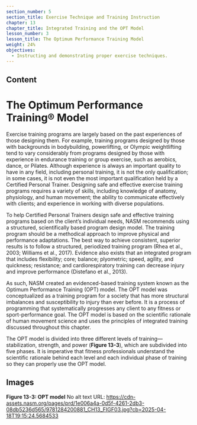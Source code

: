 ```yaml
---
section_number: 5
section_title: Exercise Technique and Training Instruction
chapter: 13
chapter_title: Integrated Training and the OPT Model
lesson_number: 3
lesson_title: The Optimum Performance Training Model
weight: 24%
objectives:
  - Instructing and demonstrating proper exercise techniques.
---
```


## Content
# The Optimum Performance Training® Model

Exercise training programs are largely based on the past experiences of those designing them. For example, training programs designed by those with backgrounds in bodybuilding, powerlifting, or Olympic weightlifting tend to vary considerably from programs designed by those with experience in endurance training or group exercise, such as aerobics, dance, or Pilates. Although experience is always an important quality to have in any field, including personal training, it is not the only qualification; in some cases, it is not even the most important qualification held by a Certified Personal Trainer. Designing safe and effective exercise training programs requires a variety of skills, including knowledge of anatomy, physiology, and human movement; the ability to communicate effectively with clients; and experience in working with diverse populations.

To help Certified Personal Trainers design safe and effective training programs based on the client’s individual needs, NASM recommends using a structured, scientifically based program design model. The training program should be a methodical approach to improve physical and performance adaptations. The best way to achieve consistent, superior results is to follow a structured, periodized training program (Rhea et al., 2003; Williams et al., 2017). Evidence also exists that an integrated program that includes flexibility; core; balance; plyometric; speed, agility, and quickness; resistance; and cardiorespiratory training can decrease injury and improve performance (Distefano et al., 2013).

As such, NASM created an evidenced-based training system known as the Optimum Performance Training (OPT) model. The OPT model was conceptualized as a training program for a society that has more structural imbalances and susceptibility to injury than ever before. It is a process of programming that systematically progresses any client to any fitness or sport-performance goal. The OPT model is based on the scientific rationale of human movement science and uses the principles of integrated training discussed throughout this chapter.

The OPT model is divided into three different levels of training—stabilization, strength, and power (**Figure 13-3**), which are subdivided into five phases. It is imperative that fitness professionals understand the scientific rationale behind each level and each individual phase of training so they can properly use the OPT model.

## Images

**Figure 13-3: OPT model**
No alt text
URL: https://cdn-assets.nasm.org/pages/prd/1e006a4a-0d5f-4261-2db3-08db5236d565/9781284200881_CH13_FIGF03.jpg?cb=2025-04-18T19:15:24.5684533
